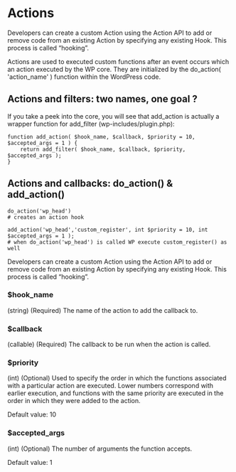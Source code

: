 # Actions

Developers can create a custom Action using the Action API to add or remove code from an existing Action by specifying any existing Hook. This process is called “hooking”.

Actions are used to executed custom functions after an event occurs which an action executed by the WP core. They are initialized by the do_action( 'action_name' ) function within the WordPress code.

## Actions and filters: two names, one goal ?

If you take a peek into the core, you will see that add_action is actually a wrapper function for add_filter (wp-includes/plugin.php):

```
function add_action( $hook_name, $callback, $priority = 10, $accepted_args = 1 ) {
	return add_filter( $hook_name, $callback, $priority, $accepted_args );
}
```

## Actions and callbacks: do_action() & add_action()

```
do_action('wp_head')
# creates an action hook

add_action('wp_head','custom_register', int $priority = 10, int $accepted_args = 1 );
# when do_action('wp_head') is called WP execute custom_register() as well
```

Developers can create a custom Action using the Action API to add or remove code from an existing Action by specifying any existing Hook. This process is called “hooking”.

### $hook_name
(string) (Required) The name of the action to add the callback to.

### $callback
(callable) (Required) The callback to be run when the action is called.

### $priority
(int) (Optional) Used to specify the order in which the functions associated with a particular action are executed. Lower numbers correspond with earlier execution, and functions with the same priority are executed in the order in which they were added to the action.

Default value: 10

### $accepted_args
(int) (Optional) The number of arguments the function accepts.

Default value: 1
